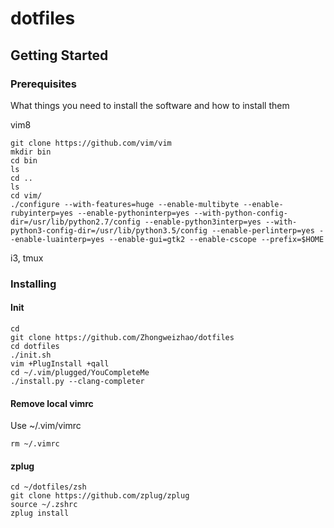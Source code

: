 # dotfiles

## Getting Started

### Prerequisites

What things you need to install the software and how to install them

vim8
```
git clone https://github.com/vim/vim
mkdir bin
cd bin
ls
cd ..
ls
cd vim/
./configure --with-features=huge --enable-multibyte --enable-rubyinterp=yes --enable-pythoninterp=yes --with-python-config-dir=/usr/lib/python2.7/config --enable-python3interp=yes --with-python3-config-dir=/usr/lib/python3.5/config --enable-perlinterp=yes --enable-luainterp=yes --enable-gui=gtk2 --enable-cscope --prefix=$HOME
```

i3, tmux

### Installing

#### Init
```
cd
git clone https://github.com/Zhongweizhao/dotfiles
cd dotfiles
./init.sh
vim +PlugInstall +qall
cd ~/.vim/plugged/YouCompleteMe
./install.py --clang-completer
```

#### Remove local vimrc
Use ~/.vim/vimrc
```
rm ~/.vimrc
```

#### zplug
```
cd ~/dotfiles/zsh
git clone https://github.com/zplug/zplug
source ~/.zshrc
zplug install
```

